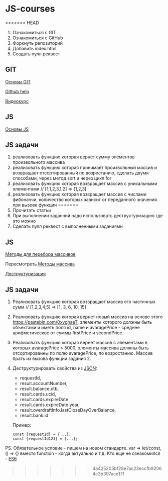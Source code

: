 # JS-courses
<<<<<<< HEAD
1. Ознакомиться с GIT
2. Ознакомиться с GitHub
3. Форкнуть репозиторий
4. Добавить index.html
5. Создать пулл реквест

##  GIT
[Основы GIT](https://git-scm.com/book/ru/v1/%D0%92%D0%B2%D0%B5%D0%B4%D0%B5%D0%BD%D0%B8%D0%B5-%D0%9E-%D0%BA%D0%BE%D0%BD%D1%82%D1%80%D0%BE%D0%BB%D0%B5-%D0%B2%D0%B5%D1%80%D1%81%D0%B8%D0%B9)

[Github help](https://help.github.com/)

[Видеокурс](https://www.youtube.com/watch?v=PEKN8NtBDQ0)

##  JS
[Основы JS](https://learn.javascript.ru/first-steps)


## JS задачи
1. реализовать функцию которая вернет сумму элементов произвольного массива
2. реализовать функцию которая принимает произвольный массив и возвращает отсортированный по возростанию, сделать двумя способами, через метод sort и через цикл for
3. реализовать функцию которая возвращает массив с уникальными элементами // [1,1,2,3,1,2] => [1,2,3]
4. реализовать функцию которая возвращает массив с числами фибоначчи, количество которых зависит от переданного значения при вызове функции
=======
1. Прочитать статьи
3. При выполнении заданний надо использовать деструктуризацию где это можно
2. Сделать пулл реквест с выполненными заданиями

##  JS
[Методы для перебора массивов](https://learn.javascript.ru/array-iteration)

Пересмотреть [Методы массива](https://developer.mozilla.org/ru/docs/Web/JavaScript/Reference/Global_Objects/Array)

[Деструктуризация](https://learn.javascript.ru/destructuring)


## JS задачи
1. Реализовать функцию которая возвращает массив его частичных сумм // [1,2,3,4,5] => [1, 3, 6, 10, 15]
2. Реализовать функцию которая вернет новый массив на основе этого https://pastebin.com/0xvghaeT, элементы которого должны быть объектами и иметь поля id, name и avaragePrice - среднее арифметическое от суммы firstPrice и secondPrice.
3. Реализовать функцию которая вернет массив с элементами в которых avaragePrice > 5000, элементы массива должны быть отсортированны по полю avaragePrice, по возростанию. Массив брать из вызова функции задания 2.
4. Деструктурировать свойства из [JSON](https://pastebin.com/tTqELBxC): 
    * requestId, 
    * result.accountNumber, 
    * result.balance.otb, 
    * result.cards.ucid, 
    * result.cards.expireDate
    * result.cards.expireDate.year,
    * result.overdraftInfo.lastCloseDayOverBalance, 
    * result.bank.id
    
   Пример: 
   ```
   const {requestId} = {...};
   const {requestId123} = {...};
   ```
PS. Обязательное условие - пишем на новом стандарте. var => let/const, () => {} вместо function - когда актуально и т.д. Кто еще не ознакомился - [ES6](https://learn.javascript.ru/es-modern)
>>>>>>> 4a425205bf29e7ac23eccfb92064c3b397ace171
